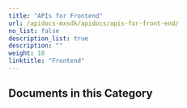 ```yaml
---
title: "APIs for Frontend"
url: /apidocs-mxsdk/apidocs/apis-for-front-end/
no_list: false
description_list: true
description: ""
weight: 10
linktitle: "Frontend"
---
```


## Documents in this Category